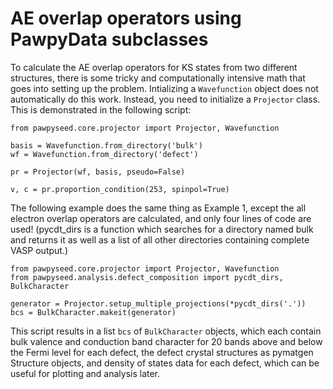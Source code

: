 # AE overlap operators using PawpyData subclasses

To calculate the AE overlap operators for KS states from two different
structures, there is some tricky and computationally intensive math
that goes into setting up the problem. Intializing a `Wavefunction` object
does not automatically do this work. Instead, you need to initialize
a `Projector` class. This is demonstrated in the
following script:

```
from pawpyseed.core.projector import Projector, Wavefunction

basis = Wavefunction.from_directory('bulk')
wf = Wavefunction.from_directory('defect')

pr = Projector(wf, basis, pseudo=False)

v, c = pr.proportion_condition(253, spinpol=True)
```

The following example does the same thing as Example 1, except the all electron
overlap operators are calculated, and only four lines of code are used!
(pycdt_dirs is a function which searches for a directory named bulk
and returns it as well as a list of all other directories containing
complete VASP output.)

```
from pawpyseed.core.projector import Projector, Wavefunction
from pawpyseed.analysis.defect_composition import pycdt_dirs, BulkCharacter

generator = Projector.setup_multiple_projections(*pycdt_dirs('.'))
bcs = BulkCharacter.makeit(generator)
```

This script results in a list `bcs` of `BulkCharacter` objects, which each contain bulk valence
and conduction band character for 20 bands above and below the Fermi level for each defect, the
defect crystal structures as pymatgen Structure objects, and density of states data for each
defect, which can be useful for plotting and analysis later.